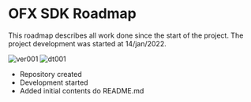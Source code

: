 # OFX SDK Roadmap

This roadmap describes all work done since the start of the project.
The project development was started at 14/jan/2022.

![ver001](https://img.shields.io/badge/version-0.0.1-sucess) ![dt001](https://img.shields.io/badge/date-14/jan/2022-informational) 
- Repository created
- Development started
- Added initial contents do README.md